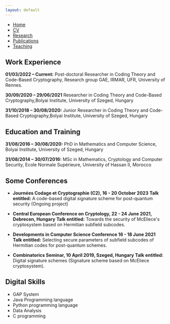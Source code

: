 ```yaml
---
layout: default
---
```


<div class="navbar">
  <ul>
    <li><a href="./index.html">Home</a></li>
    <li><a href="./cv.html" class="active">CV</a></li>
    <li><a href="./research.html">Research</a></li>
    <li><a href="./publications.html">Publications</a></li>
    <li><a href="./teaching.html">Teaching</a></li>
  </ul>
</div>



## Work Experience

 **01/03/2022 – Current:** Post-doctoral Researcher in Coding Theory and Code-Based Cryptography, Research group GAE, IRMAR, UFR,  University of Rennes.

 **30/09/2020 – 29/06/2021** Researcher in Coding Theory and Code-Based Cryptography,Bolyai Institute, University of Szeged, Hungary 

 **31/10/2018 – 30/08/2020:** Junior Researcher in Coding Theory and Code-Based Cryptography,Bolyai Institute, University of Szeged, Hungary

## Education and Training

 **31/08/2016 – 30/08/2020:** PhD in Mathematics and Computer Science, Bolyai Institute, University of Szeged, Hungary

 **31/08/2014 – 30/07/2016:** MSc in Mathematics, Cryptology and Computer Security, Ecole Normale Supérieure, University of Hassan II, Morocco


## Some Conferences

- **Journées Codage et Cryptographie (C2), 16 - 20 October 2023**
  **Talk entitled:** A code-based digital signature scheme for post-quantum security (Ongoing project)
  
- **Central European Conference on Cryptology, 22 - 24 June 2021, Debrecen, Hungary**
   **Talk entitled:** Towards the security of McEliece's cryptosystem based on Hermitian subfield subcodes.
  
- **Developments in Computer Science Conference 16 - 18 June 2021**
   **Talk entitled:** Selecting secure parameters of subfield subcodes of Hermitian codes for post-quantum schemes.

- **Combinatorics Seminar, 10 April 2019, Szeged, Hungary**
   **Talk entitled:** Digital signature schemes (Signature scheme based on McEliece cryptosystem).


## Digital Skills

- GAP System
- Java Programming language
- Python programming language
- Data Analysis
- C programming